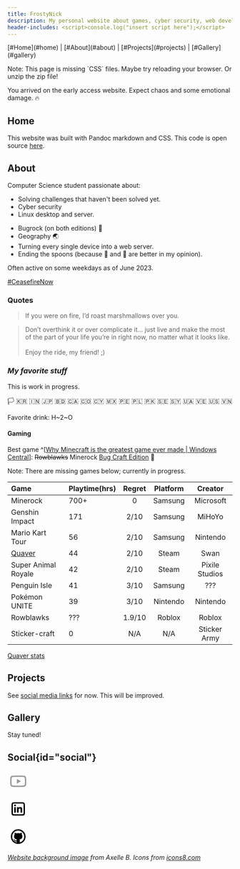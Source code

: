 ```yaml
---
title: FrostyNick
description: My personal website about games, cyber security, web development, and Linux.
header-includes: <script>console.log("insert script here");</script>
---
```


<!--

# SHOWCASE; in my case with separate terminal tabs
cd ~/p/website2022/ && ./main.sh auto (or serve.. but live-server exists now)
cd ~/p/website2022/ && live-server --ignore=/home/nicholas/p/website2022/index.md --no-browser # --no-browser is optional for below. --ignore only works with a full path.
brave-browser --app=http://127.0.0.1:8080/ # optional; can be replaced w/ google chromium/chrome too

# With above, 1st line automatically updates html when md is saved. 2nd line, shows html changes live in your browser. 3rd line shows website with no browser UI; just the website. 

# would be nice to have `main.sh auto` launch and close live-server when killed.. not yet (learn: bg stuff in sh file) (probably solution: https://unix.stackexchange.com/a/153372 )
# troubleshooting: if live-server isn't working, did it save to html? and is it on localhost?

previews:
file:///home/nicholas/p/website2022/index.html
http://[::1]:8000/

# work on: todo!("") implement!("") git push and public sticker ball reveal
# work on tutorial to get this running on any PC too

# PREINSTALL:
npm install -g live-server
(see dependencies in main.sh)
(optional) brave-browser

-->

<!-- If website changes, update:
https://nam.delve.office.com/?u=fd7a84a0-a53b-4eee-83f4-3408448098d5&v=editprofile
-->





<!---->

<!--
Consider redesigning website in response to some feedback
New changes here are not yet compiled; not at main PC
-->

<nav><div> [#Home](#home) | [#About](#about) | [#Projects](#projects) | [#Gallery](#gallery) </div></nav>

<!---->
<article>


<p class="no-css">Note: This page is missing `CSS` files. Maybe try reloading your browser. Or unzip the zip file!</p> 


<!-- [**404**](dontclickmeplease){style="font-size: 170%; padding: 0;"} -->


You arrived on the early access website. Expect chaos and some emotional damage. 🔥

# Home <!-- todo!(""); -->

This website was built with Pandoc markdown and CSS. This code is open source [here](https://github.com/FrostyNick/FrostyNick.github.io).



# About

Computer Science student passionate about: <!-- (insert resume stuff) -->

- Solving challenges that haven't been solved yet.
- Cyber security
- Linux desktop and server.
<!-- todo!(""); private ingredients list: https://docs.google.com/document/d/1uBbbwOwbDt177oy4te9U8uMf0F0oticDXSb0a2E3f6c/edit -->
- Bugrock (on both editions) 🧊 
- Geography 🌏
- Turning every single device into a web server.
- Ending the spoons (because 🍴 and 🥢 are better in my opinion).

Often active on some weekdays as of June 2023.

[#CeasefireNow](https://ceasefire-now.com/)


### Quotes<!-- todo!("Could look better + not many quotes + shouldn't this be in my favorite stuff?"); -->

> <p class="burn">If you were on fire, I’d roast marshmallows over you.</p>

> Don’t overthink it or over complicate it… just live and make the most of the part of your life you’re in right now, no matter what it looks like.<br><br>Enjoy the ride, my friend! ;)

<!-- <p class="burn"> -->
<!-- > test -->
<!-- </p>   -->

<!-- > > > > > > sus -->


### *My favorite stuff*
 
This is work in progress.<!-- todo!(""); -->

<span class="big-emojis"> 
🏳️
🇰🇷 
🇮🇳 
🇯🇵 
🇧🇩 
🇨🇦 
🇨🇴 
🇨🇾 
🇲🇽 
🇵🇪 
🇵🇱 
🇵🇰 
🇸🇪 
🇸🇾 
🇺🇦 
🇻🇪 
🇺🇸 
🇻🇳 
</span>

Favorite drink: H~2~O

#### Gaming

Best game
^[[Why Minecraft is the greatest game ever made \| Windows Central](https://www.windowscentral.com/minecraft-is-the-greatest-game-ever-made "biased click")]:
~~Rowblawks~~ Minerock [Bug Craft Edition](https://youtu.be/gSLQjRWjL0A) 🐛

<!-- todo!("stats from other devices"); -->
Note: There are missing games below; currently in progress.
 
<!-- it gets messy when there are multiple platforms. *Maybe* there should be
one letter representing each platform -->
| Game                 | Playtime(hrs) | Regret  | Platform | Creator  |
|:----------------------------------|------|:------:|:--------:|:--------------:|
| Minerock                          | 700+ | 0      | Samsung  | Microsoft      |
| Genshin Impact                    | 171  | 2/10   | Samsung  | MiHoYo         |
| Mario Kart Tour                   | 56   | 2/10   | Samsung  | Nintendo       |
| [Quaver](https://quavergame.com/) | 44   | 2/10   | Steam    | Swan           |
| Super Animal Royale               | 42   | 2/10   | Steam    | Pixile Studios |
| Penguin Isle                      | 41   | 3/10   | Samsung  | ???            |
| Pokémon UNITE                     | 39   | 3/10   | Nintendo | Nintendo       |
| Rowblawks                         | ???  | 1.9/10 | Roblox   | Roblox         |
| Sticker-craft                     | 0    | N/A    | N/A      | Sticker Army   |

<!-- Minerock            todo!("add data f iOS, PC or see f Xbox accounts idk"); -->
<!-- Genshin Impact      todo!("add data f PC #1, #2, device #not-gaming"); -->
<!-- Mario Kart Tour     36 hrs on Steam; 5 hrs on Switch -->
<!-- Super Animal Royale todo!("add data f device #not-gaming"); -->
<!-- Penguin Isle        todo!("add data f ~phone"); -->
<!-- Pokémon UNITE       todo!("add data f phones, PC (probably no data)"); -->
<!-- On one website, <wbr> created ... inside of a preview link. -->
<!-- Rowblawks           6 extra hours are AFK -->
<!-- [Quaver](https://quavergame.com/)  it's a game idea.. onto my 10000 other ideas -->

[Quaver stats](https://quavergame.com/user/479240 "FrostyTix\'s Profile | Quaver")

# Projects

See [social media links](#social) for now. This will be improved.

<!--
# ideas.md

- Projects from GitHub/resume/ingredients. <!- todo!(""); ->
- Remove ideas page. Polish whatever is on here before newer stuff.
- For this website:
    - Needs to look better.
        - fade in animation
        - vvv Below probably won't be added. vvv
        - Support light mode. Add toggle too.
    - I found Zola.. Zola > Hugo :) <- I just learned that [Hugo framework](https://github.com/gohugoio/hugo#overview) exists. But first, learn more about website deployment to the web first. <!- It's seems like it has my idea of at least using markdown and css, but it's an actual framework! With Go and them saying it's made to be fast, I will assume it's faster than pandoc markdown that's written in Haskel. But at the same time.. does parsing take so much time? Time will probably be negligable with the amount of time it takes to make a file and write data. Also, using a tool made for markdown conversion specifically feels more skilled for some reason. -> ->
    - "Leaflet" of places I've visited.
    - Learn something? Add it HERE!
    - Favorite websites, apps, interests, so on.
    - Blog (nah actually do yt instead?)
    - Gallery:
        <!- - [Sticker Ball](subway) ->
        - Sticker Ball
    - **[ Magnificent lilipad ]**
    - Git and GitHub and GitLab and Git Server and Git Chill and Git to work.
    - \+ Git Integration + Git is love git is life
        - ~~Pandoc + other tools and stuff it in a shell script for easy + concise modifications.~~
-->

# Gallery <!--{#spoon}--> <!-- todo!("add hidden part of website for the VIP. Also #spoon broke."); -->

Stay tuned!
<!-- todo!("") -->

## Social{id="social"}

<!-- YT -->
[<svg xmlns="http://www.w3.org/2000/svg" x="0px" y="0px" width="48" height="48" viewBox="0,0,256,256" style="fill:#000000;"> <g fill="#999" fill-rule="nonzero" stroke="none" stroke-width="1" stroke-linecap="butt" stroke-linejoin="miter" stroke-miterlimit="10" stroke-dasharray="" stroke-dashoffset="0" font-family="none" font-weight="none" font-size="none" text-anchor="none" style="mix-blend-mode: normal"><g transform="scale(4,4)"><path d="M32,15c-17.062,0 -19.34034,0.17773 -21.52734,2.42773c-2.187,2.25 -2.47266,5.82427 -2.47266,14.57227c0,8.748 0.28566,12.32327 2.47266,14.57227c2.187,2.249 4.46534,2.42773 21.52734,2.42773c17.062,0 19.34034,-0.17873 21.52734,-2.42773c2.187,-2.25 2.47266,-5.82427 2.47266,-14.57227c0,-8.748 -0.28566,-12.32227 -2.47266,-14.57227c-2.187,-2.25 -4.46534,-2.42773 -21.52734,-2.42773zM32,19c13.969,0 17.37916,0.06242 18.53516,1.23242c1.156,1.17 1.46484,4.30558 1.46484,11.76758c0,7.462 -0.30884,10.59758 -1.46484,11.76758c-1.156,1.17 -4.56616,1.23242 -18.53516,1.23242c-13.969,0 -17.37916,-0.06242 -18.53516,-1.23242c-1.156,-1.17 -1.43359,-4.30558 -1.43359,-11.76758c0,-7.462 0.27759,-10.59758 1.43359,-11.76758c1.156,-1.17 4.56616,-1.23242 18.53516,-1.23242zM27.94922,25.01758v13.96484l12.14648,-7.03711z"></path></g></g></svg>](https://www.youtube.com/@frostynick)
<!-- Twitter -->
<!-- <svg xmlns="http://www.w3.org/2000/svg" x="0px" y="0px" width="48" height="48" viewBox="0,0,256,256" style="fill:#000000;"> <g fill="#999" fill-rule="nonzero" stroke="none" stroke-width="1" stroke-linecap="butt" stroke-linejoin="miter" stroke-miterlimit="10" stroke-dasharray="" stroke-dashoffset="0" font-family="none" font-weight="none" font-size="none" text-anchor="none" style="mix-blend-mode: normal"><g transform="scale(4,4)"><path d="M57,17.114c-1.32,1.973 -2.991,3.707 -4.916,5.097c0.018,0.423 0.028,0.847 0.028,1.274c0,13.013 -9.902,28.018 -28.016,28.018c-5.562,0 -12.81,-1.948 -15.095,-4.423c0.772,0.092 1.556,0.138 2.35,0.138c4.615,0 8.861,-1.575 12.23,-4.216c-4.309,-0.079 -7.946,-2.928 -9.199,-6.84c1.96,0.308 4.447,-0.17 4.447,-0.17c0,0 -7.7,-1.322 -7.899,-9.779c2.226,1.291 4.46,1.231 4.46,1.231c0,0 -4.441,-2.734 -4.379,-8.195c0.037,-3.221 1.331,-4.953 1.331,-4.953c8.414,10.361 20.298,10.29 20.298,10.29c0,0 -0.255,-1.471 -0.255,-2.243c0,-5.437 4.408,-9.847 9.847,-9.847c2.832,0 5.391,1.196 7.187,3.111c2.245,-0.443 4.353,-1.263 6.255,-2.391c-0.859,3.44 -4.329,5.448 -4.329,5.448c0,0 2.969,-0.329 5.655,-1.55zM24.141,47.503c8.334,0.376 23.156,-6.394 23.971,-24.018c0.007,-0.16 0.032,-0.447 0.017,-0.706c-0.02,-0.334 0.146,-0.556 0.285,-0.702c0.228,-0.241 0.475,-0.534 0.71,-0.971c0.199,-0.369 0.077,-0.526 -0.169,-0.569c-0.167,-0.029 -0.34,-0.071 -0.532,-0.113c-0.343,-0.075 -0.492,-0.396 -0.33,-0.722c0.11,-0.221 0.257,-0.527 0.365,-0.846c0.107,-0.314 -0.032,-0.386 -0.271,-0.344c-0.198,0.034 -0.427,0.077 -0.632,0.115c-0.318,0.059 -0.647,-0.005 -0.958,-0.362c-1.206,-1.388 -2.512,-1.768 -4.366,-1.768c-3.246,0 -5.847,2.623 -5.847,5.847c0,0.888 0.229,1.955 0.389,2.986c0.299,1.925 -0.553,3.741 -3.504,3.511c-4.335,-0.338 -11.005,-1.287 -16.082,-5.034c0.505,0.999 1.718,2.543 2.681,3.702c0.748,0.9 0.515,2.294 -0.452,2.748c-0.485,0.228 -1.073,0.418 -1.749,0.541c1.774,1.435 3.811,2.365 5.37,3.027c1.954,0.829 2.492,2.176 1.292,3.518c-0.431,0.482 -0.988,0.969 -1.708,1.402c0.866,0.598 2.318,1.099 3.979,1.369c1.677,0.273 2.78,2.114 1.056,4.398c-0.839,1.112 -2.039,2.18 -3.515,2.991z"></path></g></g></svg> -->
<!-- LinkedIn -->
[<svg xmlns="http://www.w3.org/2000/svg" x="0px" y="0px" width="48" height="48" viewBox="0 0 64 64"> <path d="M 23.773438 12 C 12.855437 12 12 12.854437 12 23.773438 L 12 40.226562 C 12 51.144563 12.855438 52 23.773438 52 L 40.226562 52 C 51.144563 52 52 51.145563 52 40.226562 L 52 23.773438 C 52 12.854437 51.145563 12 40.226562 12 L 23.773438 12 z M 21.167969 16 L 42.832031 16 C 47.625031 16 48 16.374969 48 21.167969 L 48 42.832031 C 48 47.625031 47.624031 48 42.832031 48 L 21.167969 48 C 16.374969 48 16 47.624031 16 42.832031 L 16 21.167969 C 16 16.374969 16.374969 16 21.167969 16 z M 22.501953 18.503906 C 20.872953 18.503906 19.552734 19.824172 19.552734 21.451172 C 19.552734 23.078172 20.871953 24.400391 22.501953 24.400391 C 24.126953 24.400391 25.447266 23.079172 25.447266 21.451172 C 25.447266 19.826172 24.126953 18.503906 22.501953 18.503906 z M 37.933594 26.322266 C 35.473594 26.322266 33.823437 27.672172 33.148438 28.951172 L 33.078125 28.951172 L 33.078125 26.728516 L 28.228516 26.728516 L 28.228516 43 L 33.28125 43 L 33.28125 34.949219 C 33.28125 32.826219 33.687359 30.771484 36.318359 30.771484 C 38.912359 30.771484 38.945312 33.200891 38.945312 35.087891 L 38.945312 43 L 44 43 L 44 34.074219 C 44 29.692219 43.054594 26.322266 37.933594 26.322266 z M 19.972656 26.728516 L 19.972656 43 L 25.029297 43 L 25.029297 26.728516 L 19.972656 26.728516 z"></path> </svg>](https://www.linkedin.com/in/bogucki-nicholas)
<!-- GitHub -->
[<svg xmlns="http://www.w3.org/2000/svg" x="0px" y="0px" width="48" height="48" viewBox="0 0 64 64"> <path d="M 32 10 C 19.85 10 10 19.85 10 32 C 10 44.15 19.85 54 32 54 C 44.15 54 54 44.15 54 32 C 54 19.85 44.15 10 32 10 z M 32 14 C 41.941 14 50 22.059 50 32 C 50 40.238706 44.458716 47.16934 36.904297 49.306641 C 36.811496 49.1154 36.747844 48.905917 36.753906 48.667969 C 36.784906 47.458969 36.753906 44.637563 36.753906 43.601562 C 36.753906 41.823563 35.628906 40.5625 35.628906 40.5625 C 35.628906 40.5625 44.453125 40.662094 44.453125 31.246094 C 44.453125 27.613094 42.554688 25.720703 42.554688 25.720703 C 42.554688 25.720703 43.551984 21.842266 42.208984 20.197266 C 40.703984 20.034266 38.008422 21.634812 36.857422 22.382812 C 36.857422 22.382813 35.034 21.634766 32 21.634766 C 28.966 21.634766 27.142578 22.382812 27.142578 22.382812 C 25.991578 21.634813 23.296016 20.035266 21.791016 20.197266 C 20.449016 21.842266 21.445312 25.720703 21.445312 25.720703 C 21.445312 25.720703 19.546875 27.611141 19.546875 31.244141 C 19.546875 40.660141 28.371094 40.5625 28.371094 40.5625 C 28.371094 40.5625 27.366329 41.706312 27.265625 43.345703 C 26.675939 43.553637 25.872132 43.798828 25.105469 43.798828 C 23.255469 43.798828 21.849984 42.001922 21.333984 41.169922 C 20.825984 40.348922 19.7845 39.660156 18.8125 39.660156 C 18.1725 39.660156 17.859375 39.981656 17.859375 40.347656 C 17.859375 40.713656 18.757609 40.968484 19.349609 41.646484 C 20.597609 43.076484 20.574484 46.292969 25.021484 46.292969 C 25.547281 46.292969 26.492043 46.171872 27.246094 46.068359 C 27.241926 47.077908 27.230199 48.046135 27.246094 48.666016 C 27.251958 48.904708 27.187126 49.114952 27.09375 49.306641 C 19.540258 47.168741 14 40.238046 14 32 C 14 22.059 22.059 14 32 14 z"></path> </svg>](https://github.com/frostynick)
<!-- AAAAAAAAAAAAAAAAAAAAAAAAAAAAAAAAAAAAAAAAAAAAAAAAA go away embeded svg -->
<!-- Would be more ideal to have css do the "styling"...
still not a fan of an svg like it is right now. Will look more l8r.
<div class="icons8-github"></div>
<div class="icons8-linkedin"></div>
-->
</article>

<cite>[Website background image](https://www.publicdomainpictures.net/en/view-image.php?image=150817&picture=&jazyk=FR) from Axelle B.</cite> <cite>Icons from [icons8.com](https://icons8.com/icon/set/social%20media/sf-regular) </cite>
<!-- todo!("remove some of this it's bloat here");
more todo!("see below");
- Missing social link: FrostyNick#9805 https://discordapp.com/users/221286797194428417
- (actually skip this cuz this will take time) make a blog. this is already in markdown!
- sidebar w/ social media icons
ctrl+{s+d} on vim is sweeet

cool websites:<tab>https://bugswriter.com/ and remember the lilipad thingy?
fun fact:<tab>#0f08 is a thing -->
<!-- might del l8r:
https://twitter.com/KosinerSky/status/1615258485830324224?cxt=HHwWgMDQxZ3CxuosAAAA
https://twitter.com/ThePrimeagen/status/1615032930895826946?s=20&t=_NU3avUaQ0FnWhXiiOtnzQ-->
<!-- rip Twitter AKA non-rate limited social media 𝕏 -->
<!---->




<!-- Just in case anyone steals this, this is my short story. I created it from scratch. If someone else says they made it, they're lying (see the timestamp this commit was added to my website comments)





Unfortunately, a new (up to 8 years old … but still, this is comparatively short relative to the start of the computing world around the 1960s debatable maybe not) feature, that is only built into Windows, which will *definitely* make you weep with repent if you're not a Windows user. Look away everyone else, you will instantly switch to Windows 10 or above and make the Windows company a de-facto real monopoly except for that one person (since duopolies don't count in the general capitalist world for some reason). Lo and behold, say it with me:

WINDOWS
*asdpojsadijdsfoidsjfdsoijfso*

control
*the world descents into a monochromatic abyss*

shift
*everything slowly draws hued green in your presence as you fear: "what's the next move," are they going for my cat next, is Joe Biden in my basement?*

alt
*reality visually becomes 4-dimensional and you question, wtf. I think I have a virus. I think Windows is the virus. What if corona (not to be mistaken with Cortana) was actually Windows all along. Why am I here? Is this the alternate universe? Nervana? Jang? Hell? This dimension.. was not meant to be seen…. as I return to the beautiful natural milky way.*

L
*bruh what is this letter. I feel like I'm gonna lose everything*

*LinkedIn opens*


-- end of story completely complete regularness --
Just a regular story, no discordant tumult; void of replete surreal.





-->
